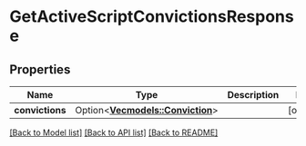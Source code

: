 # GetActiveScriptConvictionsResponse

## Properties

| Name            | Type                                                 | Description | Notes      |
| --------------- | ---------------------------------------------------- | ----------- | ---------- |
| **convictions** | Option<[**Vec<models::Conviction>**](Conviction.md)> |             | [optional] |

[[Back to Model list]](../README.md#documentation-for-models) [[Back to API list]](../README.md#documentation-for-api-endpoints) [[Back to README]](../README.md)
